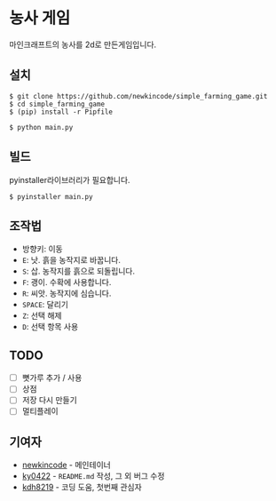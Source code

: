 # 농사 게임

마인크래프트의 농사를 2d로 만든게임입니다.

## 설치

```console
$ git clone https://github.com/newkincode/simple_farming_game.git
$ cd simple_farming_game
$ (pip) install -r Pipfile

$ python main.py
```

## 빌드

pyinstaller라이브러리가 필요합니다.

```console
$ pyinstaller main.py
```

## 조작법

-   방향키: 이동
-   `E`: 낫. 흙을 농작지로 바꿉니다.
-   `S`: 삽. 농작지를 흙으로 되돌립니다.
-   `F`: 괭이. 수확에 사용합니다.
-   `R`: 씨앗. 농작지에 심습니다.
-   `SPACE`: 달리기
-   `Z`: 선택 해제
-   `D`: 선택 항목 사용

## TODO

-   [ ] 뼛가루 추가 / 사용
-   [ ] 상점
-   [ ] 저장 다시 만들기
-   [ ] 멀티플레이

## 기여자

-   [newkincode](https://github.com/newkincode) - 메인테이너
-   [ky0422](https://github.com/ky0422) - `README.md` 작성, 그 외 버그 수정
-   [kdh8219](https://github.com/kdh8219) - 코딩 도움, 첫번째 관심자
